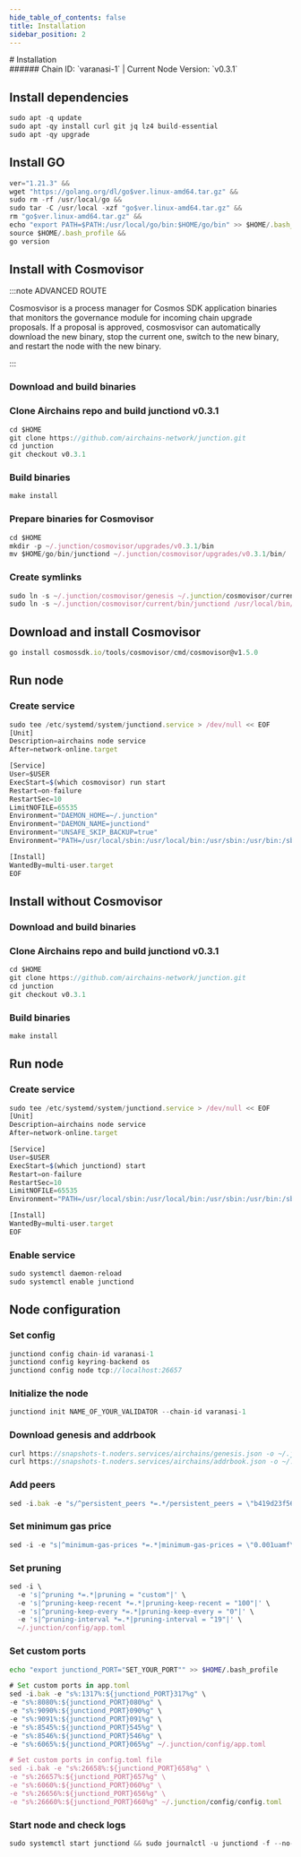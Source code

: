 ```yaml
---
hide_table_of_contents: false
title: Installation
sidebar_position: 2
---
```


<div class="h1-with-icon icon-airchains">
# Installation
</div>
###### Chain ID: `varanasi-1` | Current Node Version: `v0.3.1`

## Install dependencies

```js
sudo apt -q update
sudo apt -qy install curl git jq lz4 build-essential
sudo apt -qy upgrade
```

## Install GO
```js
ver="1.21.3" &&
wget "https://golang.org/dl/go$ver.linux-amd64.tar.gz" &&
sudo rm -rf /usr/local/go &&
sudo tar -C /usr/local -xzf "go$ver.linux-amd64.tar.gz" &&
rm "go$ver.linux-amd64.tar.gz" &&
echo "export PATH=$PATH:/usr/local/go/bin:$HOME/go/bin" >> $HOME/.bash_profile &&
source $HOME/.bash_profile &&
go version
```

## Install with Cosmovisor
:::note ADVANCED ROUTE

Cosmosvisor is a process manager for Cosmos SDK application binaries that monitors the governance module for incoming chain upgrade proposals. If a proposal is approved, cosmosvisor can automatically download the new binary, stop the current one, switch to the new binary, and restart the node with the new binary.

:::
### Download and build binaries
### Clone Airchains repo and build junctiond v0.3.1
```js
cd $HOME
git clone https://github.com/airchains-network/junction.git
cd junction
git checkout v0.3.1
```

### Build binaries
```js
make install
```
### Prepare binaries for Cosmovisor
```js
cd $HOME
mkdir -p ~/.junction/cosmovisor/upgrades/v0.3.1/bin
mv $HOME/go/bin/junctiond ~/.junction/cosmovisor/upgrades/v0.3.1/bin/
```

### Create symlinks
```js
sudo ln -s ~/.junction/cosmovisor/genesis ~/.junction/cosmovisor/current -f
sudo ln -s ~/.junction/cosmovisor/current/bin/junctiond /usr/local/bin/junctiond -f
```

## Download and install Cosmovisor
```js
go install cosmossdk.io/tools/cosmovisor/cmd/cosmovisor@v1.5.0
```

## Run node
### Create service
```js
sudo tee /etc/systemd/system/junctiond.service > /dev/null << EOF
[Unit]
Description=airchains node service
After=network-online.target

[Service]
User=$USER
ExecStart=$(which cosmovisor) run start
Restart=on-failure
RestartSec=10
LimitNOFILE=65535
Environment="DAEMON_HOME=~/.junction"
Environment="DAEMON_NAME=junctiond"
Environment="UNSAFE_SKIP_BACKUP=true"
Environment="PATH=/usr/local/sbin:/usr/local/bin:/usr/sbin:/usr/bin:/sbin:/bin:/usr/games:/usr/local/games:/snap/bin:~/.junction/cosmovisor/current/bin"

[Install]
WantedBy=multi-user.target
EOF
```

## Install without Cosmovisor

### Download and build binaries
### Clone Airchains repo and build junctiond v0.3.1
```js
cd $HOME
git clone https://github.com/airchains-network/junction.git
cd junction
git checkout v0.3.1
```

### Build binaries
```js
make install
```

## Run node
### Create service
```js
sudo tee /etc/systemd/system/junctiond.service > /dev/null << EOF
[Unit]
Description=airchains node service
After=network-online.target

[Service]
User=$USER
ExecStart=$(which junctiond) start
Restart=on-failure
RestartSec=10
LimitNOFILE=65535
Environment="PATH=/usr/local/sbin:/usr/local/bin:/usr/sbin:/usr/bin:/sbin:/bin:/usr/games:/usr/local/games:/snap/bin"

[Install]
WantedBy=multi-user.target
EOF
```

### Enable service
```js
sudo systemctl daemon-reload
sudo systemctl enable junctiond
```

## Node configuration
### Set config
```js
junctiond config chain-id varanasi-1
junctiond config keyring-backend os
junctiond config node tcp://localhost:26657
```

### Initialize the node
```js
junctiond init NAME_OF_YOUR_VALIDATOR --chain-id varanasi-1
```

### Download genesis and addrbook
```js
curl https://snapshots-t.noders.services/airchains/genesis.json -o ~/.junction/config/genesis.json
curl https://snapshots-t.noders.services/airchains/addrbook.json -o ~/.junction/config/addrbook.json
```
### Add peers
```js
sed -i.bak -e "s/^persistent_peers *=.*/persistent_peers = \"b419d23f56a6a5403319399ed38b6b93138210a1@airchains-t-rpc.noders.services:26756\"/" ~/.junction/config/config.toml
```

### Set minimum gas price
```js
sed -i -e "s|^minimum-gas-prices *=.*|minimum-gas-prices = \"0.001uamf\"|" ~/.junction/config/app.toml
```
### Set pruning
```js
sed -i \
  -e 's|^pruning *=.*|pruning = "custom"|' \
  -e 's|^pruning-keep-recent *=.*|pruning-keep-recent = "100"|' \
  -e 's|^pruning-keep-every *=.*|pruning-keep-every = "0"|' \
  -e 's|^pruning-interval *=.*|pruning-interval = "19"|' \
  ~/.junction/config/app.toml
```

### Set custom ports

```bash
echo "export junctiond_PORT="SET_YOUR_PORT"" >> $HOME/.bash_profile
```

```js
# Set custom ports in app.toml
sed -i.bak -e "s%:1317%:${junctiond_PORT}317%g" \
-e "s%:8080%:${junctiond_PORT}080%g" \
-e "s%:9090%:${junctiond_PORT}090%g" \
-e "s%:9091%:${junctiond_PORT}091%g" \
-e "s%:8545%:${junctiond_PORT}545%g" \
-e "s%:8546%:${junctiond_PORT}546%g" \
-e "s%:6065%:${junctiond_PORT}065%g" ~/.junction/config/app.toml

# Set custom ports in config.toml file
sed -i.bak -e "s%:26658%:${junctiond_PORT}658%g" \
-e "s%:26657%:${junctiond_PORT}657%g" \
-e "s%:6060%:${junctiond_PORT}060%g" \
-e "s%:26656%:${junctiond_PORT}656%g" \
-e "s%:26660%:${junctiond_PORT}660%g" ~/.junction/config/config.toml
```

### Start node and check logs
```js
sudo systemctl start junctiond && sudo journalctl -u junctiond -f --no-hostname -o cat
```